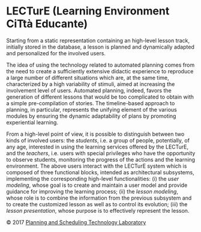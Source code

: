 # LECTurE (Learning Environment CiTtà Educante)

Starting from a static representation containing an high-level lesson track, initially stored in the database, a lesson is planned and dynamically adapted and personalized for the involved users.

The idea of using the technology related to automated planning comes from the need to create a sufficiently extensive didactic experience to reproduce a large number of different situations which are, at the same time, characterized by a high variability of stimuli, aimed at increasing the involvement level of users. Automated planning, indeed, favors the generation of different
lessons that would be too complicated to obtain with a simple pre-compilation of stories. The timeline-based approach to planning, in particular, represents the unifying element of the various modules by ensuring the dynamic adaptability of plans by promoting experiential learning.

From a high-level point of view, it is possible to distinguish between two kinds of involved users: the *students*, i.e. a group of people, potentially, of any age, interested in using the learning services offered by the LECTurE, and the *teachers*, i.e. users with special privileges who have the opportunity to observe students, monitoring the progress of the actions and the learning environment. The above users interact with the LECTurE system which is composed of three functional blocks, intended as architectural subsystems, implementing the corresponding high-level functionalities: (i) the *user modeling*, whose goal is to create and maintain a user model and provide guidance for improving the learning process; (ii) the *lesson modeling*, whose role is to combine the information from the previous subsystem and to create the customized lesson as well as to control its evolution; (iii) the *lesson presentation*, whose purpose is to effectively represent the lesson.

&copy; 2017 [Planning and Scheduling Technology Laboratory](http://pst.istc.cnr.it/)

